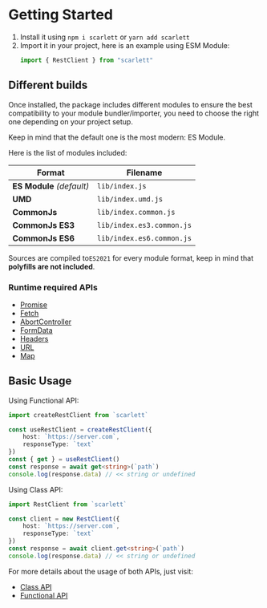 # Getting Started

1. Install it using `npm i scarlett` or `yarn add scarlett`
1. Import it in your project, here is an example using ESM Module:
	```typescript
	import { RestClient } from "scarlett"
	```

## Different builds

Once installed, the package includes different modules to ensure the best compatibility to your module bundler/importer, you need to choose the right one depending on your project setup.

Keep in mind that the default one is the most modern: ES Module.

Here is the list of modules included:

| Format                    | Filename                  |
|---------------------------|---------------------------|
| **ES Module** *(default)* | `lib/index.js`            |
| **UMD**                   | `lib/index.umd.js`        |
| **CommonJs**              | `lib/index.common.js`     |
| **CommonJs ES3**          | `lib/index.es3.common.js` |
| **CommonJs ES6**          | `lib/index.es6.common.js` |


Sources are compiled to`ES2021` for every module format, keep in mind that **polyfills are not included**.

### Runtime required APIs

* [Promise](https://developer.mozilla.org/en-US/docs/Web/JavaScript/Reference/Global_Objects/Promise)
* [Fetch](https://developer.mozilla.org/en-US/docs/Web/API/Fetch_API)
* [AbortController](https://developer.mozilla.org/en-US/docs/Web/API/AbortController)
* [FormData](https://developer.mozilla.org/en-US/docs/Web/API/FormData)
* [Headers](https://developer.mozilla.org/en-US/docs/Web/API/Fetch_API/Using_Fetch#Headers)
* [URL](https://developer.mozilla.org/en-US/docs/Web/API/URL/URL)
* [Map](https://developer.mozilla.org/en-US/docs/Web/JavaScript/Reference/Global_Objects/Map)


## Basic Usage

Using Functional API:

```typescript
import createRestClient from `scarlett`

const useRestClient = createRestClient({
	host: `https://server.com`,
	responseType: `text`
})
const { get } = useRestClient()
const response = await get<string>(`path`)
console.log(response.data) // << string or undefined
```

Using Class API:

```typescript
import RestClient from `scarlett`

const client = new RestClient({
	host: `https://server.com`,
	responseType: `text`
})
const response = await client.get<string>(`path`)
console.log(response.data) // << string or undefined
```

For more details about the usage of both APIs, just visit:
* [Class API](/usage/class)
* [Functional API](/usage/functional)
